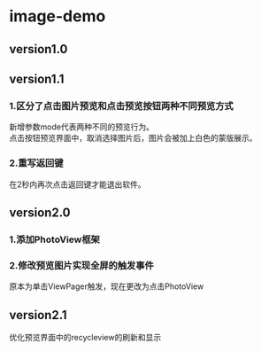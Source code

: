 # image-demo
## version1.0

## version1.1
### 1.区分了点击图片预览和点击预览按钮两种不同预览方式
新增参数mode代表两种不同的预览行为。</br>
点击按钮预览界面中，取消选择图片后，图片会被加上白色的蒙版展示。
### 2.重写返回键
在2秒内再次点击返回键才能退出软件。

## version2.0
### 1.添加PhotoView框架
### 2.修改预览图片实现全屏的触发事件
原本为单击ViewPager触发，现在更改为点击PhotoView

## version2.1
优化预览界面中的recycleview的刷新和显示